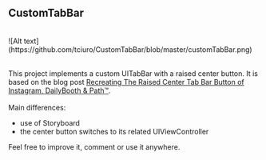 ## CustomTabBar
<br/>
![Alt text](https://github.com/tciuro/CustomTabBar/blob/master/customTabBar.png)
<br/>
<br/>

This project implements a custom UITabBar with a raised center button. It is based on the blog post [Recreating The Raised Center Tab Bar Button of Instagram, DailyBooth & Path™](http://idevrecipes.com/2010/12/16/raised-center-tab-bar-button/).
<br/>
<br/>
Main differences:

-   use of Storyboard
-   the center button switches to its related UIViewController

Feel free to improve it, comment or use it anywhere.